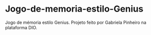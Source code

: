 # Jogo-de-memoria-estilo-Genius
Jogo de mémoria estilo Genius. Projeto feito por Gabriela Pinheiro na plataforma DIO.
